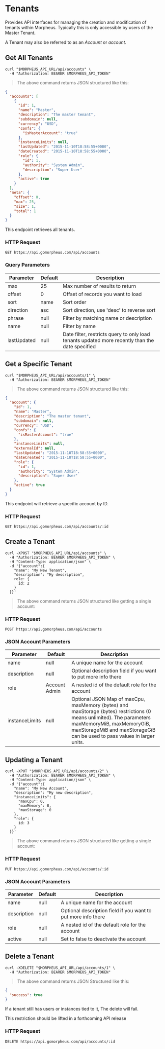 # Tenants

Provides API interfaces for managing the creation and modification of tenants within Morpheus. Typically this is only accessible by users of the Master Tenant.

<!--
  JD: uhh this "(Typically only accessible by the Master Account)." needs to be investigated. non master account users should not be able to edit other tenant accounts, only their own...
-->

A Tenant may also be referred to as an *Account* or *account*.

## Get All Tenants

```shell
curl "$MORPHEUS_API_URL/api/accounts" \
  -H "Authorization: BEARER $MORPHEUS_API_TOKEN"
```

> The above command returns JSON structured like this:

```json
{
  "accounts": [
    {
      "id": 1,
      "name": "Master",
      "description": "The master tenant",
      "subdomain": null,
      "currency": "USD",
      "confs": {
        "isMasterAccount": "true"
      },
      "instanceLimits": null,
      "lastUpdated": "2015-11-10T18:58:55+0000",
      "dateCreated": "2015-11-10T18:58:55+0000",
      "role": {
        "id": 1,
        "authority": "System Admin",
        "description": "Super User"
      },
      "active": true
    }
  ],
  "meta": {
    "offset": 0,
    "max": 25,
    "size": 1,
    "total": 1
  }
}
```

This endpoint retrieves all tenants.

### HTTP Request

`GET https://api.gomorpheus.com/api/accounts`

### Query Parameters

Parameter | Default | Description
--------- | ------- | -----------
max | 25 | Max number of results to return
offset | 0 | Offset of records you want to load
sort | name | Sort order
direction | asc | Sort direction, use 'desc' to reverse sort
phrase | null | Filter by matching name or description
name | null | Filter by name
lastUpdated | null | Date filter, restricts query to only load tenants updated more recently than the date specified


## Get a Specific Tenant

```shell
curl "$MORPHEUS_API_URL/api/accounts/1" \
  -H "Authorization: BEARER $MORPHEUS_API_TOKEN"
```

> The above command returns JSON structured like this:

```json
{
  "account": {
    "id": 1,
    "name": "Master",
    "description": "The master tenant",
    "subdomain": null,
    "currency": "USD",
    "confs": {
      "isMasterAccount": "true"
    },
    "instanceLimits": null,
    "externalId": null,
    "lastUpdated": "2015-11-10T18:58:55+0000",
    "dateCreated": "2015-11-10T18:58:55+0000",
    "role": {
      "id": 1,
      "authority": "System Admin",
      "description": "Super User"
    },
    "active": true
  }
}
```

This endpoint will retrieve a specific account by ID.

### HTTP Request

`GET https://api.gomorpheus.com/api/accounts/:id`

## Create a Tenant

```shell
curl -XPOST "$MORPHEUS_API_URL/api/accounts" \
  -H "Authorization: BEARER $MORPHEUS_API_TOKEN" \
  -H "Content-Type: application/json" \
  -d '{"account":{
    "name": "My New Tenant",
    "description": "My description",
    role: {
      id: 2
    }
  }}'
```

> The above command returns JSON structured like getting a single account:

### HTTP Request

`POST https://api.gomorpheus.com/api/accounts`

### JSON Account Parameters

Parameter | Default | Description
--------- | ------- | -----------
name      | null | A unique name for the account
description | null | Optional description field if you want to put more info there
role      | Account Admin | A nested id of the default role for the account
instanceLimits | null | Optional JSON Map of maxCpu, maxMemory (bytes) and maxStorage (bytes) restrictions (0 means unlimited). The parameters maxMemoryMiB, maxMemoryGiB, maxStorageMiB and maxStorageGiB can be used to pass values in larger units.


## Updating a Tenant

```shell
curl -XPUT "$MORPHEUS_API_URL/api/accounts/2" \
  -H "Authorization: BEARER $MORPHEUS_API_TOKEN" \
  -H "Content-Type: application/json" \
  -d '{"account":{
    "name": "My New Account",
    "description": "My new description",
    "instanceLimits": {
      "maxCpu": 0,
      "maxMemory": 0,
      "maxStorage": 0
    },
    "role": {
      id: 3
    }
  }}'
```

> The above command returns JSON structured like getting a single account:

### HTTP Request

`PUT https://api.gomorpheus.com/api/accounts/:id`

### JSON Account Parameters

Parameter | Default | Description
--------- | ------- | -----------
name      | null | A unique name for the account
description | null | Optional description field if you want to put more info there
role      | null | A nested id of the default role for the account
active | null | Set to false to deactvate the account

## Delete a Tenant

```shell
curl -XDELETE "$MORPHEUS_API_URL/api/accounts/1" \
  -H "Authorization: BEARER $MORPHEUS_API_TOKEN"
```

> The above command returns JSON Structured like this:

```json
{
  "success": true
}
```

If a tenant still has users or instances tied to it, The delete will fail.

<aside class="info">This restriction should be lifted in a forthcoming API release</aside>

### HTTP Request

`DELETE https://api.gomorpheus.com/api/accounts/:id`
